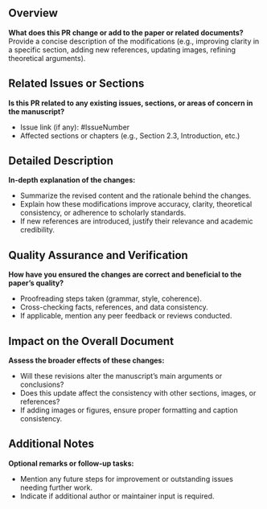 ## Overview

**What does this PR change or add to the paper or related documents?**  
Provide a concise description of the modifications (e.g., improving clarity in a specific section, adding new references, updating images, refining theoretical arguments).

## Related Issues or Sections

**Is this PR related to any existing issues, sections, or areas of concern in the manuscript?**  
- Issue link (if any): #IssueNumber
- Affected sections or chapters (e.g., Section 2.3, Introduction, etc.)

## Detailed Description

**In-depth explanation of the changes:**  
- Summarize the revised content and the rationale behind the changes.  
- Explain how these modifications improve accuracy, clarity, theoretical consistency, or adherence to scholarly standards.  
- If new references are introduced, justify their relevance and academic credibility.

## Quality Assurance and Verification

**How have you ensured the changes are correct and beneficial to the paper’s quality?**  
- Proofreading steps taken (grammar, style, coherence).  
- Cross-checking facts, references, and data consistency.  
- If applicable, mention any peer feedback or reviews conducted.

## Impact on the Overall Document

**Assess the broader effects of these changes:**  
- Will these revisions alter the manuscript’s main arguments or conclusions?
- Does this update affect the consistency with other sections, images, or references?
- If adding images or figures, ensure proper formatting and caption consistency.

## Additional Notes

**Optional remarks or follow-up tasks:**  
- Mention any future steps for improvement or outstanding issues needing further work.
- Indicate if additional author or maintainer input is required.
